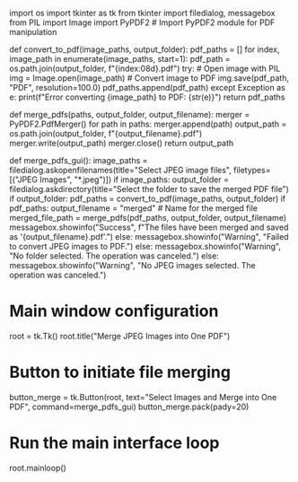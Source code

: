 import os
import tkinter as tk
from tkinter import filedialog, messagebox
from PIL import Image
import PyPDF2  # Import PyPDF2 module for PDF manipulation

def convert_to_pdf(image_paths, output_folder):
    pdf_paths = []
    for index, image_path in enumerate(image_paths, start=1):
        pdf_path = os.path.join(output_folder, f"{index:08d}.pdf")
        try:
            # Open image with PIL
            img = Image.open(image_path)
            # Convert image to PDF
            img.save(pdf_path, "PDF", resolution=100.0)
            pdf_paths.append(pdf_path)
        except Exception as e:
            print(f"Error converting {image_path} to PDF: {str(e)}")
    return pdf_paths

def merge_pdfs(paths, output_folder, output_filename):
    merger = PyPDF2.PdfMerger()
    for path in paths:
        merger.append(path)
    output_path = os.path.join(output_folder, f"{output_filename}.pdf")
    merger.write(output_path)
    merger.close()
    return output_path

def merge_pdfs_gui():
    image_paths = filedialog.askopenfilenames(title="Select JPEG image files", filetypes=[("JPEG Images", "*.jpeg")])
    if image_paths:
        output_folder = filedialog.askdirectory(title="Select the folder to save the merged PDF file")
        if output_folder:
            pdf_paths = convert_to_pdf(image_paths, output_folder)
            if pdf_paths:
                output_filename = "merged"  # Name for the merged file
                merged_file_path = merge_pdfs(pdf_paths, output_folder, output_filename)
                messagebox.showinfo("Success", f"The files have been merged and saved as '{output_filename}.pdf'.")
            else:
                messagebox.showinfo("Warning", "Failed to convert JPEG images to PDF.")
        else:
            messagebox.showinfo("Warning", "No folder selected. The operation was canceled.")
    else:
        messagebox.showinfo("Warning", "No JPEG images selected. The operation was canceled.")

# Main window configuration
root = tk.Tk()
root.title("Merge JPEG Images into One PDF")

# Button to initiate file merging
button_merge = tk.Button(root, text="Select Images and Merge into One PDF", command=merge_pdfs_gui)
button_merge.pack(pady=20)

# Run the main interface loop
root.mainloop()
